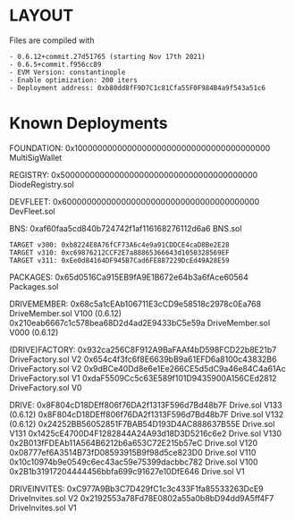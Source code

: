 # LAYOUT

Files are compiled with 

    - 0.6.12+commit.27d51765 (starting Nov 17th 2021)
    - 0.6.5+commit.f956cc89
    - EVM Version: constantinople
    - Enable optimization: 200 iters
    - Deployment address: 0xb80dd8fF9D7C1c81Cfa55F0F984B4a9f543a51c6

# Known Deployments

FOUNDATION:
    0x1000000000000000000000000000000000000000 MultiSigWallet

REGISTRY:
    0x5000000000000000000000000000000000000000 DiodeRegistry.sol

DEVFLEET:
    0x6000000000000000000000000000000000000000 DevFleet.sol

BNS:
    0xaf60faa5cd840b724742f1af116168276112d6a6 BNS.sol

    TARGET v300: 0xb8224E8A76fCF73A6c4e9a91CDDCE4caD8Be2E28
    TARGET v310: 0xc69876212CCF2E7a88865366643d1050328569EF
    TARGET v311: 0xEe0d84164DF945B7Cad6FE887229DcEd49A28E59

PACKAGES:
    0x65d0516Ca915EB9fA9E1B672e64b3a6fAce60564 Packages.sol

DRIVEMEMBER:
    0x68c5a1cEAb106711E3cCD9e58518c2978c0Ea768 DriveMember.sol V100 (0.6.12)
    0x210eab6667c1c578bea68D2d4ad2E9433bC5e59a DriveMember.sol V000 (0.6.12)

(DRIVE)FACTORY:
    0x932ca256C8F912A9BaFAAf4bD598FCD22b8E21b7 DriveFactory.sol V2
    0x654c4f3fc6f8E6639bB9a61EFD6a8100c43832B6 DriveFactory.sol V2
    0x9dBCe40Dd8e6e1Ee266CE5d5dC9a46e84C4a61Ac DriveFactory.sol V1
    0xdaF5509Cc5c63E589f101D9435900A156CEd2812 DriveFactory.sol V0

DRIVE:
    0x8F804cD18DEff806f76DA2f1313F596d7Bd48b7F Drive.sol V133 (0.6.12)
    0x8F804cD18DEff806f76DA2f1313F596d7Bd48b7F Drive.sol V132 (0.6.12)
    0x24252BB56052851F7BAB54D193D4AC888637B55E Drive.sol V131
    0x1425cE4700D4F1282844A24A93d18D3D5216c6e2 Drive.sol V130
    0x2B013fFDEAb11A564B6212b6a653C72E215b57eC Drive.sol V120
    0x08777ef6A3514B73fD08593915B9f98d5ce823D0 Drive.sol V110
    0x10c10974b9e0549c6ec43ac59e75399dacbbc782 Drive.sol V100
    0x2B1b31917204444456bbfa699c91627e10DfE646 Drive.sol V1

DRIVEINVITES:
    0xC977A9Bb3C7D429fC1c3c433F1fa85533263DcE9 DriveInvites.sol V2
    0x2192553a78Fd78E0802a55a0b8bD94dd9A5ff4F7 DriveInvites.sol V1